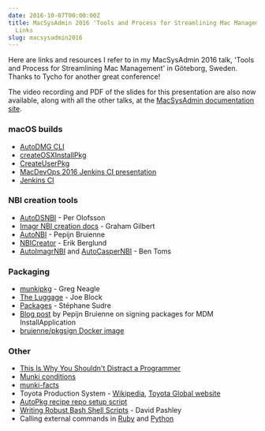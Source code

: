 ```yaml
---
date: 2016-10-07T00:00:00Z
title: MacSysAdmin 2016 'Tools and Process for Streamlining Mac Management' Session
  Links
slug: macsysadmin2016
---
```


Here are links and resources I refer to in my MacSysAdmin 2016 talk, 'Tools and Process for Streamlining Mac Management' in Göteborg, Sweden. Thanks to Tycho for another great conference!

The video recording and PDF of the slides for this presentation are also now available, along with all the other talks, at the [MacSysAdmin documentation site](http://documentation.macsysadmin.se/).

### macOS builds

* [AutoDMG CLI](https://github.com/MagerValp/AutoDMG/wiki/Command-Line-Interface)
* [createOSXInstallPkg](https://github.com/munki/createOSXinstallPkg/blob/master/README.md)
* [CreateUserPkg](https://github.com/MagerValp/CreateUserPkg)
* [MacDevOps 2016 Jenkins CI presentation](http://cdn.macdevops.ca/MDO2016/jenkins/Default.html)
* [Jenkins CI](https://jenkins.io)

### NBI creation tools

* [AutoDSNBI](https://github.com/MagerValp/AutoDSNBI) - Per Olofsson
* [Imagr NBI creation docs](https://github.com/grahamgilbert/imagr/wiki/Automatic-Creation) - Graham Gilbert
* [AutoNBI](https://bitbucket.org/bruienne/autonbi) - Pepijn Bruienne
* [NBICreator](https://github.com/NBICreator/NBICreator) - Erik Berglund
* [AutoImagrNBI](https://github.com/macmule/AutoImagrNBI) and [AutoCasperNBI](https://github.com/macmule/AutoCasperNBI) - Ben Toms

### Packaging

* [munkipkg](https://github.com/munki/munki-pkg) - Greg Neagle
* [The Luggage](https://github.com/unixorn/luggage) - Joe Block
* [Packages](http://s.sudre.free.fr/Software/Packages/about.html) - Stéphane Sudre
* [Blog post](http://enterprisemac.bruienne.com/2015/11/17/installing-os-x-pkgs-using-an-mdm-service/) by Pepijn Bruienne on signing packages for MDM InstallApplication
* [bruienne/pkgsign Docker image](https://hub.docker.com/r/bruienne/pkgsign/)

### Other

* [This Is Why You Shouldn't Distract a Programmer](http://heeris.id.au/2013/this-is-why-you-shouldnt-interrupt-a-programmer/)
* [Munki conditions](https://github.com/timsutton/munki-conditions)
* [munki-facts](https://github.com/munki/munki-facts)
* Toyota Production System - [Wikipedia](https://en.wikipedia.org/wiki/Toyota_Production_System), [Toyota Global website](http://www.toyota-global.com/company/vision_philosophy/)
* [AutoPkg recipe repo setup script](https://github.com/autopkg/autopkg/blob/master/Scripts/setup_new_recipe_repo.py)
* [Writing Robust Bash Shell Scripts](http://www.davidpashley.com/articles/writing-robust-shell-scripts/) - David Pashley
* Calling external commands in [Ruby](http://stackoverflow.com/questions/2232/calling-shell-commands-from-ruby) and [Python](http://stackoverflow.com/questions/89228/calling-an-external-command-in-python)
